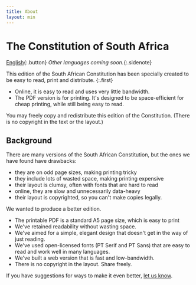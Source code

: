 ```yaml
---
title: About
layout: min
---
```


# The Constitution of South&nbsp;Africa

[English](constitution/0-3-contents.html){:.button} 
*Other languages coming soon.*{:.sidenote}

This edition of the South African Constitution has been specially created to be easy to read, print and distribute.
{:.first}

*	Online, it is easy to read and uses very little bandwidth.
*	The PDF version is for printing. It's designed to be space-efficient for cheap printing, while still being easy to read.

You may freely copy and redistribute this edition of the Constitution. (There is no copyright in the text or the layout.)

## Background

There are many versions of the South African Constitution, but the ones we have found have drawbacks: 

*	they are on odd page sizes, making printing tricky
*	they include lots of wasted space, making printing expensive
*	their layout is clumsy, often with fonts that are hard to read
*	online, they are slow and unnecessarily data-heavy
*	their layout is copyrighted, so you can't make copies legally.

We wanted to produce a better edition. 

*	The printable PDF is a standard A5 page size, which is easy to print
*	We've retained readability without wasting space.
*	We've aimed for a simple, elegant design that doesn't get in the way of just reading.
*	We've used open-licensed fonts (PT Serif and PT Sans) that are easy to read and work well in many languages.
*	We've built a web version that is fast and low-bandwidth.
*	There is no copyright in the layout. Share freely.

If you have suggestions for ways to make it even better, [let us know](http://electricbookworks.com/contact).
